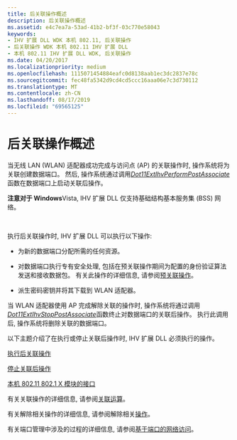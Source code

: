 ```yaml
---
title: 后关联操作概述
description: 后关联操作概述
ms.assetid: e4c7ea7a-53ad-41b2-bf3f-03c770e58043
keywords:
- IHV 扩展 DLL WDK 本机 802.11, 后关联操作
- 后关联操作 WDK 本机 802.11 IHV 扩展 DLL
- 本机 802.11 IHV 扩展 DLL WDK, 后关联操作
ms.date: 04/20/2017
ms.localizationpriority: medium
ms.openlocfilehash: 1115071454884eafc0d8138aab1ec3dc2837e78c
ms.sourcegitcommit: fec48fa5342d9cd4cd5ccc16aaa06e7c3d730112
ms.translationtype: MT
ms.contentlocale: zh-CN
ms.lasthandoff: 08/17/2019
ms.locfileid: "69565125"
---
```

# <a name="post-association-operations-overview"></a>后关联操作概述

当无线 LAN (WLAN) 适配器成功完成与访问点 (AP) 的关联操作时, 操作系统将为关联创建数据端口。 然后, 操作系统通过调用[*Dot11ExtIhvPerformPostAssociate*](https://docs.microsoft.com/windows-hardware/drivers/ddi/content/wlanihv/nc-wlanihv-dot11extihv_perform_post_associate)函数在数据端口上启动关联后操作。

**注意对于 Windows**Vista, IHV 扩展 DLL 仅支持基础结构基本服务集 (BSS) 网络。  

 

执行后关联操作时, IHV 扩展 DLL 可以执行以下操作:

-   为新的数据端口分配所需的任何资源。

-   对数据端口执行专有安全处理, 包括在预关联操作期间为配置的身份验证算法发送和接收数据包。 有关此操作的详细信息, 请参阅[预关联操作](pre-association-operations.md)。

-   派生密码密钥并将其下载到 WLAN 适配器。

当 WLAN 适配器使用 AP 完成解除关联的操作时, 操作系统将通过调用[*Dot11ExtIhvStopPostAssociate*](https://docs.microsoft.com/windows-hardware/drivers/ddi/content/wlanihv/nc-wlanihv-dot11extihv_stop_post_associate)函数终止对数据端口的关联后操作。 执行此调用后, 操作系统将删除关联的数据端口。

以下主题介绍了在执行或停止关联后操作时, IHV 扩展 DLL 必须执行的操作。

[执行后关联操作](performing-a-post-association-operation.md)

[停止关联后操作](stopping-a-post-association-operation.md)

[本机 802.11 802.1 X 模块的接口](interface-to-the-native-802-11-802-1x-module.md)

有关关联操作的详细信息, 请参阅[关联运算](association-operations.md)。

有关解除相关操作的详细信息, 请参阅解除相关[操作](disassociation-operations.md)。

有关端口管理中涉及的过程的详细信息, 请参阅[基于端口的网络访问](port-based-network-access.md)。

 

 





